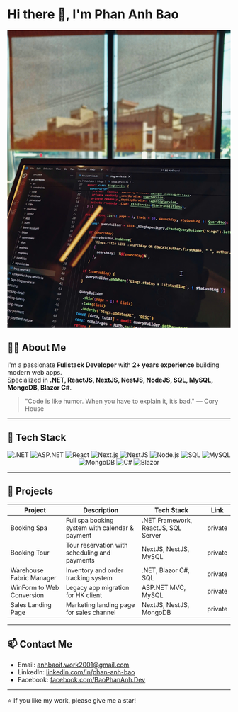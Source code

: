 # Hi there 👋, I'm Phan Anh Bao

![Banner](https://github.com/PhanBao201/sharing-host-files/blob/main/z6683471348575_c40d606a0c1c6aa2cbdbede46e445315.jpg?raw=true)

## 👨‍💻 About Me
I'm a passionate **Fullstack Developer** with **2+ years experience** building modern web apps.  
Specialized in **.NET, ReactJS, NextJS, NestJS, NodeJS, SQL, MySQL, MongoDB, Blazor C#**.

> "Code is like humor. When you have to explain it, it’s bad." — Cory House

---

## 🔧 Tech Stack

<p align="center">
  <img src="https://img.shields.io/badge/.NET-512BD4?style=for-the-badge&logo=.net&logoColor=white" alt=".NET" />
  <img src="https://img.shields.io/badge/ASP.NET-6A40FD?style=for-the-badge&logo=asp.net&logoColor=white" alt="ASP.NET" />
  <img src="https://img.shields.io/badge/React-20232A?style=for-the-badge&logo=react&logoColor=61DAFB" alt="React" />
  <img src="https://img.shields.io/badge/Next.js-000000?style=for-the-badge&logo=next.js&logoColor=white" alt="Next.js" />
  <img src="https://img.shields.io/badge/NestJS-E0234E?style=for-the-badge&logo=nestjs&logoColor=white" alt="NestJS" />
  <img src="https://img.shields.io/badge/Node.js-339933?style=for-the-badge&logo=node.js&logoColor=white" alt="Node.js" />
  <img src="https://img.shields.io/badge/SQL-4479A1?style=for-the-badge&logo=sql&logoColor=white" alt="SQL" />
  <img src="https://img.shields.io/badge/MySQL-00758F?style=for-the-badge&logo=mysql&logoColor=white" alt="MySQL" />
  <img src="https://img.shields.io/badge/MongoDB-47A248?style=for-the-badge&logo=mongodb&logoColor=white" alt="MongoDB" />
  <img src="https://img.shields.io/badge/C%23-239120?style=for-the-badge&logo=c-sharp&logoColor=white" alt="C#" />
  <img src="https://img.shields.io/badge/Blazor-512BD4?style=for-the-badge&logo=blazor&logoColor=white" alt="Blazor" />
</p>

---

## 🚀 Projects

| Project                   | Description                                         | Tech Stack                         | Link       |
|---------------------------|----------------------------------------------------|-------------------------------------|------------|
| Booking Spa               | Full spa booking system with calendar & payment    | .NET Framework, ReactJS, SQL Server | private    |
| Booking Tour              | Tour reservation with scheduling and payments      | NextJS, NestJS, MySQL               |  private   |
| Warehouse Fabric Manager  | Inventory and order tracking system                | .NET, Blazor C#, SQL                |  private   |
| WinForm to Web Conversion | Legacy app migration for HK client                 | ASP.NET MVC, MySQL                  |  private   |
| Sales Landing Page        | Marketing landing page for sales channel           | NextJS, NestJS, MongoDB             |  private   |

---

## 📫 Contact Me

- Email: anhbaoit.work2001@gmail.com
- LinkedIn: [linkedin.com/in/phan-anh-bao](https://www.linkedin.com/in/phan-anh-bao)  
- Facebook: [facebook.com/BaoPhanAnh.Dev](https://www.facebook.com/BaoPhanAnh.Dev)

---

⭐ If you like my work, please give me a star!
